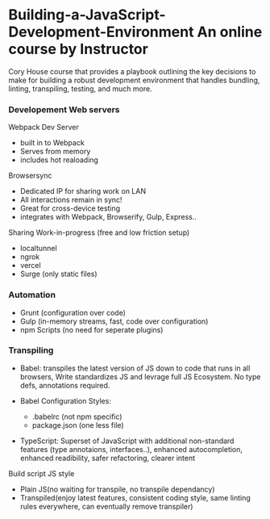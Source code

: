 # Building-a-JavaScript-Development-Environment An online course by Instructor

Cory House course that provides a playbook outlining the key decisions to make for
building a robust development environment that handles bundling, linting,
transpiling, testing, and much more.

### Developement Web servers

Webpack Dev Server

- built in to Webpack
- Serves from memory
- includes hot realoading

Browsersync

- Dedicated IP for sharing work on LAN
- All interactions remain in sync!
- Great for cross-device testing
- integrates with Webpack, Browserify, Gulp, Express..

Sharing Work-in-progress (free and low friction setup)

- localtunnel
- ngrok
- vercel
- Surge (only static files)

### Automation

- Grunt (configuration over code)
- Gulp (in-memory streams, fast, code over configuration)
- npm Scripts (no need for seperate plugins)

### Transpiling

- Babel: transpiles the latest version of JS down to code that runs in all browsers, Write standardizes JS and levrage full JS Ecosystem. No type defs, annotations required.

- Babel Configuration Styles:

  - .babelrc (not npm specific)
  - package.json (one less file)

- TypeScript: Superset of JavaScript with additional non-standard features (type annotaions, interfaces..), enhanced autocompletion, enhanced readibility, safer refactoring, clearer intent

Build script JS style

- Plain JS(no waiting for transpile, no transpile dependancy)
- Transpiled(enjoy latest features, consistent coding style, same linting rules everywhere, can eventually remove transpiler)
